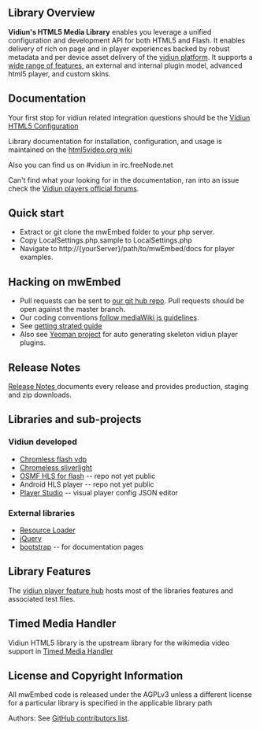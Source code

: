## Library Overview 

__Vidiun's HTML5 Media Library__ enables you leverage a unified configuration and development API for both HTML5 and Flash. It enables delivery of rich on page and in player experiences backed by robust metadata and per device asset delivery of the [vidiun platform](http://corp.vidiun.com/). It supports a [wide range of features](http://html5video.org/vidiun-player/docs/), an external and internal plugin model, advanced html5 player, and custom skins. 

## Documentation

Your first stop for vidiun related integration questions should be the [Vidiun HTML5 Configuration](http://html5video.org/wiki/Vidiun_HTML5_Configuration)

Library documentation for installation, configuration, and usage is maintained on the [html5video.org wiki](http://html5video.org/wiki/Category:Vidiun_HTML5_Video_Library_Documentation)

Also you can find us on #vidiun in irc.freeNode.net

Can't find what your looking for in the documentation, ran into an issue check the [Vidiun players official forums](http://forum.vidiun.org/categories/vidiun-players-and-player-plugins). 

## Quick start

* Extract or git clone the mwEmbed folder to your php server. 
* Copy LocalSettings.php.sample to LocalSettings.php
* Navigate to http://{yourServer}/path/to/mwEmbed/docs for player examples. 

## Hacking on mwEmbed

* Pull requests can be sent to <a href="https://github.com/kaltura/mwEmbed/">our git hub repo</a>. Pull requests should be open against the master branch.
* Our coding conventions <a href="http://www.mediawiki.org/wiki/Manual:Coding_conventions/JavaScript">follow mediaWiki js guidelines</a>. 
* See [getting strated guide](http://knowledge.vidiun.com/vidiun-player-toolkit-theme-skin-and-plugins-guide)
* Also see [Yeoman project](https://github.com/vidiun/generator-vidiunplayer-module) for auto generating skeleton vidiun player plugins.  

## Release Notes

[Release Notes ](https://github.com/vidiun/mwEmbed/tags) documents every release and provides production, staging and zip downloads. 

## Libraries and sub-projects

### Vidiun developed

* [Chromless flash vdp](https://github.com/vidiun/chromeless-vdp) 
* [Chromeless sliverlight](https://github.com/vidiun/chromeless-silverlight)
* [OSMF HLS for flash](https://github.com/vidiun/HLS-OSMF) -- repo not yet public
* Android HLS player -- repo not yet public
* [Player Studio](https://github.com/vidiun/player-studio) -- visual player config JSON editor 

### External libraries 

* [Resource Loader](https://www.mediawiki.org/wiki/ResourceLoader)
* [jQuery](http://jquery.com/) 
* [bootstrap](http://getbootstrap.com/) -- for documentation pages

## Library Features

The [vidiun player feature hub](http://player.vidiun.com/docs/) hosts most of the libraries features and associated test files.  

## Timed Media Handler

Vidiun HTML5 library is the upstream library for the wikimedia video support in <a href="http://www.mediawiki.org/wiki/Extension:TimedMediaHandler">Timed Media Handler</a>

## License and Copyright Information

All mwEmbed code is released under the AGPLv3 unless a different license for a particular library is specified in the applicable library path

Authors: See [GitHub contributors list](https://github.com/vidiun/mwEmbed/graphs/contributors).

